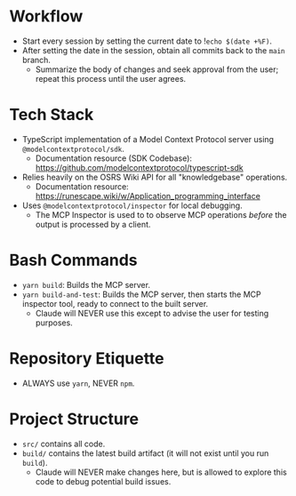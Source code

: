 # Workflow
- Start every session by setting the current date to !`echo $(date +%F)`.
- After setting the date in the session, obtain all commits back to the `main` branch.
   - Summarize the body of changes and seek approval from the user; repeat this process until the user agrees.

# Tech Stack
- TypeScript implementation of a Model Context Protocol server using `@modelcontextprotocol/sdk`.
   - Documentation resource (SDK Codebase): https://github.com/modelcontextprotocol/typescript-sdk
- Relies heavily on the OSRS Wiki API for all "knowledgebase" operations.
   - Documentation resource: https://runescape.wiki/w/Application_programming_interface
- Uses `@modelcontextprotocol/inspector` for local debugging.
   - The MCP Inspector is used to to observe MCP operations _before_ the output is processed by a client.

# Bash Commands
- `yarn build`: Builds the MCP server.
- `yarn build-and-test`: Builds the MCP server, then starts the MCP inspector tool, ready to connect to the built server.
   - Claude will NEVER use this except to advise the user for testing purposes.

# Repository Etiquette
- ALWAYS use `yarn`, NEVER `npm`.

# Project Structure
- `src/` contains all code.
- `build/` contains the latest build artifact (it will not exist until you run `build`).
   - Claude will NEVER make changes here, but is allowed to explore this code to debug potential build issues.
